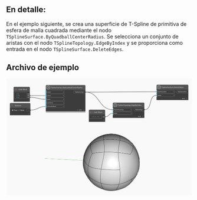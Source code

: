 ## En detalle:

En el ejemplo siguiente, se crea una superficie de T-Spline de primitiva de esfera de malla cuadrada mediante el nodo `TSplineSurface.ByQuadballCenterRadius`. Se selecciona un conjunto de aristas con el nodo `TSplineTopology.EdgeByIndex` y se proporciona como entrada en el nodo `TSplineSurface.DeleteEdges`.


## Archivo de ejemplo

![Example](./Autodesk.DesignScript.Geometry.TSpline.TSplineSurface.DeleteEdges_img.jpg)
